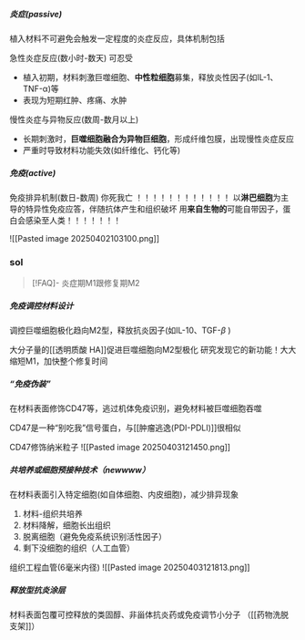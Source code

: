 
##### 炎症(passive)
植入材料不可避免会触发一定程度的炎症反应，具体机制包括

急性炎症反应(数小时-数天) 可忍受
- 植入初期，材料刺激巨噬细胞、**中性粒细胞**募集，释放炎性因子(如IL-1、TNF-α)等
- 表现为短期红肿、疼痛、水肿

慢性炎症与异物反应(数周-数月以上)
- 长期刺激时，**巨噬细胞融合为异物巨细胞**，形成纤维包膜，出现慢性炎症反应
- 严重时导致材料功能失效(如纤维化、钙化等)

##### 免疫(active)
免疫排异机制(数日-数周) 你死我亡 ！！！！！！！！！！！！
以**淋巴细胞**为主导的特异性免疫应答，伴随抗体产生和组织破坏
用**来自生物的**可能自带因子，蛋白会感染至人类！！！！！！！

![[Pasted image 20250402103100.png]]


### sol

>[!FAQ]- 炎症期M1跟修复期M2
>


##### 免疫调控材料设计
调控巨噬细胞极化趋向M2型，释放抗炎因子(如IL-10、TGF-$\beta$ )

大分子量的[[透明质酸 HA]]促进巨噬细胞向M2型极化
	研究发现它的新功能！大大缩短M1，加快整个修复时间


##### “免疫伪装”
在材料表面修饰CD47等，逃过机体免疫识别，避免材料被巨噬细胞吞噬

CD47是一种“别吃我”信号蛋白，与[[肿瘤逃逸(PDI-PDLI)]]很相似

CD47修饰纳米粒子
				![[Pasted image 20250403121450.png]]


##### 共培养或细胞预接种技术（newwww）
在材料表面引入特定细胞(如自体细胞、内皮细胞)，减少排异现象


1. 材料-组织共培养
2. 材料降解，细胞长出组织
3. 脱离细胞（避免免疫系统识别活性因子）
4. 剩下没细胞的组织（人工血管）


组织工程血管(6毫米内径)
![[Pasted image 20250403121813.png]]


##### 释放型抗炎涂层
材料表面包覆可控释放的类固醇、非甾体抗炎药或免疫调节小分子
（[[药物洗脱支架]]）